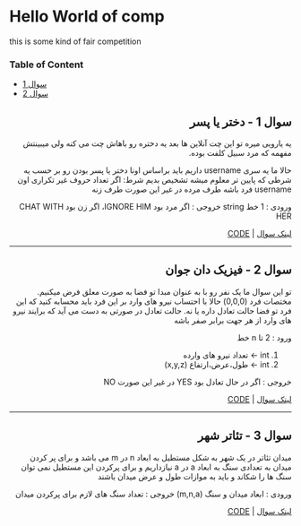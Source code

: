 # Hello World of comp

this is some kind of fair competition
### Table of Content
- [سوال 1](#سوال-1---دختر-یا-پسر)
- [سوال 2](#سوال-2---فیزیک-دان-جوان)


<div dir="rtl" id="236A">

## سوال 1 - دختر یا پسر
یه یارویی میره تو این چت آنلاین ها بعد یه دختره رو باهاش چت می کنه ولی میبینتش مفهمه که مرد سبیل کلفت بوده.

حالا ما یه سری username داریم باید براساس اونا دختر یا پسر بودن رو بر حسب یه شرطی که پایین تر معلوم میشه تشخیص بدیم
شرط: اگر تعداد حروف غیر تکراری اون username فرد باشه طرف مرده در غیر این صورت طرف زنه

ورودی : 1 خط string
خروجی : اگر مرد بود IGNORE HIM، اگر زن بود CHAT WITH HER

[لینک سوال](http://codeforces.com/problemset/problem/236/A) | 
[CODE](/A/236A/main.c)

</div>

* * *

<div dir="rtl" id="69A">

## سوال 2 - فیزیک دان جوان
تو این سوال ما یک نفر رو با به عنوان مبدا تو فضا به صورت معلق فرض میکنیم. مختصات فرد (0,0,0)
حالا با احتساب نیرو های وارد بر این فرد باید محسابه کنید که این فرد تو فضا حالت تعادل داره یا نه.
حالت تعادل در صورتی به دست می آید که برایند نیرو های وارد از هر جهت برابر صفر باشه

ورود : 2 تا n خط
1. int -> تعداد نیرو های وارده
2. int -> طول،عرض،ارتفاع (x,y,z)

خروجی : اگر در حال تعادل بود YES در غیر این صورت NO

[لینک سوال](http://codeforces.com/problemset/problem/69/A) | 
[CODE](/A/69A/main.c)

</div>

* * *

<div dir="rtl" id="1A">

## سوال 3 - تئاتر شهر
میدان تئاتر در یک شهر به شکل مستطیل به ابعاد n در m می باشد و برای پر کردن میدان به تعدادی سنگ به ابعاد a در a نیازداریم و برای پرکردن این مستطیل نمی توان سنگ ها را شکاند و باید به موازات طول و عرض میدان باشند

ورودی : ابعاد میدان و سنگ (m,n,a)
خروجی : تعداد سنگ های لازم برای پرکردن میدان

[لینک سوال](http://codeforces.com/problemset/problem/1/A) | 
[CODE](/A/1A/main.c)

</div>
